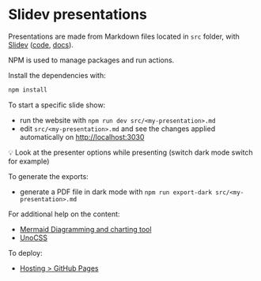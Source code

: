 # Slidev presentations

Presentations are made from Markdown files located in `src` folder, with [Slidev](https://sli.dev/) ([code](https://github.com/slidevjs/slidev), [docs](https://sli.dev/guide/why.html)).

NPM is used to manage packages and run actions.

Install the dependencies with:

```bash
npm install
```

To start a specific slide show:

- run the website with `npm run dev src/<my-presentation>.md`
- edit `src/<my-presentation>.md` and see the changes applied automatically on [http://localhost:3030](http://localhost:3030)

💡 Look at the presenter options while presenting (switch dark mode switch for example)

To generate the exports:

- generate a PDF file in dark mode with `npm run export-dark src/<my-presentation>.md`

For additional help on the content:

- [Mermaid Diagramming and charting tool](https://mermaid.js.org/)
- [UnoCSS](https://uno.antfu.me/)

To deploy:

- [Hosting > GitHub Pages](https://sli.dev/guide/hosting.html#github-pages)
